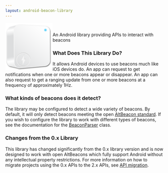 ```yaml
---
layout: android-beacon-library
---
```



<img src="images/beacon.png" style="display:block; float:left; width:30%"/>
<p style="height:15px"></p>

An Android library providing APIs to interact with beacons

### What Does This Library Do?

It allows Android devices to use beacons much like iOS devices do. An app can request to get notifications when one or more beacons appear or disappear. An app can also request to get a ranging update from one or more beacons at a frequency of approximately 1Hz.

### What kinds of beacons does it detect?

The library may be configured to detect a wide variety of beacons.  By default, it will only detect beacons meeting the open [AltBeacon standard](http://altbeacon.org).  If you wish to configure the library to work with different types of beacons, see the documentation for the
[BeaconParser](http://altbeacon.github.io/android-beacon-library/javadoc/org/altbeacon/beacon/BeaconParser.html) class.

### Changes from the 0.x Library

This library has changed significantly from the 0.x library version and is now designed to work with open AltBeacons which fully support Android without any intellectual property restrictions. For more information on how to migrate projects using the 0.x APIs to the 2.x APIs, see [API migration](api-migration.md).
